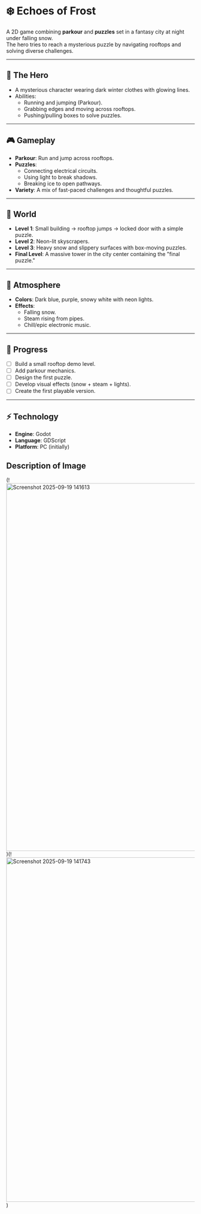 # ❄️ Echoes of Frost

A 2D game combining **parkour** and **puzzles** set in a fantasy city at night under falling snow.  
The hero tries to reach a mysterious puzzle by navigating rooftops and solving diverse challenges.

---

## 👤 The Hero
- A mysterious character wearing dark winter clothes with glowing lines.
- Abilities:
  - Running and jumping (Parkour).
  - Grabbing edges and moving across rooftops.
  - Pushing/pulling boxes to solve puzzles.

---

## 🎮 Gameplay
- **Parkour**: Run and jump across rooftops.
- **Puzzles**:
  - Connecting electrical circuits.
  - Using light to break shadows.
  - Breaking ice to open pathways.
- **Variety**: A mix of fast-paced challenges and thoughtful puzzles.

---

## 🌆 World
- **Level 1**: Small building → rooftop jumps → locked door with a simple puzzle.
- **Level 2**: Neon-lit skyscrapers.
- **Level 3**: Heavy snow and slippery surfaces with box-moving puzzles.
- **Final Level**: A massive tower in the city center containing the "final puzzle."

---

## 🎨 Atmosphere
- **Colors**: Dark blue, purple, snowy white with neon lights.
- **Effects**:
  - Falling snow.
  - Steam rising from pipes.
  - Chill/epic electronic music.

---

## 🚀 Progress
- [ ] Build a small rooftop demo level.
- [ ] Add parkour mechanics.
- [ ] Design the first puzzle.
- [ ] Develop visual effects (snow + steam + lights).
- [ ] Create the first playable version.

---

## ⚡️ Technology
- **Engine**: Godot  
- **Language**: GDScript  
- **Platform**: PC (initially)

## Description of Image
(!<img width="1910" height="981" alt="Screenshot 2025-09-19 141613" src="https://github.com/user-attachments/assets/aa05a2bd-de09-4e5e-9ca4-4bd891803df5" />)(!<img width="1844" height="919" alt="Screenshot 2025-09-19 141743" src="https://github.com/user-attachments/assets/40e9cb88-124a-43a5-a1c2-f61e7a8ac100" />
)
